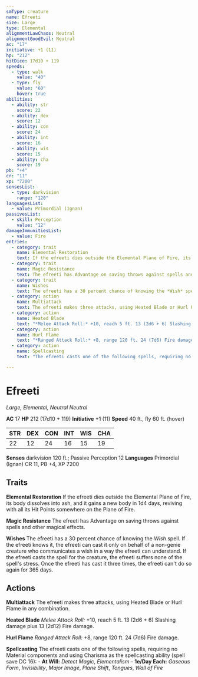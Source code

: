 ```yaml
---
smType: creature
name: Efreeti
size: Large
type: Elemental
alignmentLawChaos: Neutral
alignmentGoodEvil: Neutral
ac: "17"
initiative: +1 (11)
hp: "212"
hitDice: 17d10 + 119
speeds:
  - type: walk
    value: "40"
  - type: fly
    value: "60"
    hover: true
abilities:
  - ability: str
    score: 22
  - ability: dex
    score: 12
  - ability: con
    score: 24
  - ability: int
    score: 16
  - ability: wis
    score: 15
  - ability: cha
    score: 19
pb: "+4"
cr: "11"
xp: "7200"
sensesList:
  - type: darkvision
    range: "120"
languagesList:
  - value: Primordial (Ignan)
passivesList:
  - skill: Perception
    value: "12"
damageImmunitiesList:
  - value: Fire
entries:
  - category: trait
    name: Elemental Restoration
    text: If the efreeti dies outside the Elemental Plane of Fire, its body dissolves into ash, and it gains a new body in 1d4 days, reviving with all its Hit Points somewhere on the Plane of Fire.
  - category: trait
    name: Magic Resistance
    text: The efreeti has Advantage on saving throws against spells and other magical effects.
  - category: trait
    name: Wishes
    text: The efreeti has a 30 percent chance of knowing the *Wish* spell. If the efreeti knows it, the efreeti can cast it only on behalf of a non-genie creature who communicates a wish in a way the efreeti can understand. If the efreeti casts the spell for the creature, the efreeti suffers none of the spell's stress. Once the efreeti has cast it three times, the efreeti can't do so again for 365 days.
  - category: action
    name: Multiattack
    text: The efreeti makes three attacks, using Heated Blade or Hurl Flame in any combination.
  - category: action
    name: Heated Blade
    text: "*Melee Attack Roll:* +10, reach 5 ft. 13 (2d6 + 6) Slashing damage plus 13 (2d12) Fire damage."
  - category: action
    name: Hurl Flame
    text: "*Ranged Attack Roll:* +8, range 120 ft. 24 (7d6) Fire damage."
  - category: action
    name: Spellcasting
    text: "The efreeti casts one of the following spells, requiring no Material components and using Charisma as the spellcasting ability (spell save DC 16): - **At Will:** *Detect Magic*, *Elementalism* - **1e/Day Each:** *Gaseous Form*, *Invisibility*, *Major Image*, *Plane Shift*, *Tongues*, *Wall of Fire*"

---
```


# Efreeti
*Large, Elemental, Neutral Neutral*

**AC** 17
**HP** 212 (17d10 + 119)
**Initiative** +1 (11)
**Speed** 40 ft., fly 60 ft. (hover)

| STR | DEX | CON | INT | WIS | CHA |
| --- | --- | --- | --- | --- | --- |
| 22 | 12 | 24 | 16 | 15 | 19 |

**Senses** darkvision 120 ft.; Passive Perception 12
**Languages** Primordial (Ignan)
CR 11, PB +4, XP 7200

## Traits

**Elemental Restoration**
If the efreeti dies outside the Elemental Plane of Fire, its body dissolves into ash, and it gains a new body in 1d4 days, reviving with all its Hit Points somewhere on the Plane of Fire.

**Magic Resistance**
The efreeti has Advantage on saving throws against spells and other magical effects.

**Wishes**
The efreeti has a 30 percent chance of knowing the *Wish* spell. If the efreeti knows it, the efreeti can cast it only on behalf of a non-genie creature who communicates a wish in a way the efreeti can understand. If the efreeti casts the spell for the creature, the efreeti suffers none of the spell's stress. Once the efreeti has cast it three times, the efreeti can't do so again for 365 days.

## Actions

**Multiattack**
The efreeti makes three attacks, using Heated Blade or Hurl Flame in any combination.

**Heated Blade**
*Melee Attack Roll:* +10, reach 5 ft. 13 (2d6 + 6) Slashing damage plus 13 (2d12) Fire damage.

**Hurl Flame**
*Ranged Attack Roll:* +8, range 120 ft. 24 (7d6) Fire damage.

**Spellcasting**
The efreeti casts one of the following spells, requiring no Material components and using Charisma as the spellcasting ability (spell save DC 16): - **At Will:** *Detect Magic*, *Elementalism* - **1e/Day Each:** *Gaseous Form*, *Invisibility*, *Major Image*, *Plane Shift*, *Tongues*, *Wall of Fire*
